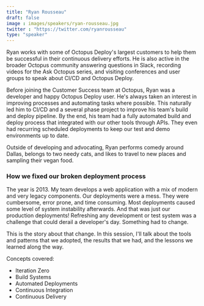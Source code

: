 ```yaml
---
title: "Ryan Rousseau"
draft: false
image : images/speakers/ryan-rousseau.jpg
twitter : "https://twitter.com/ryanrousseau"
type: "speaker"
---
```


Ryan works with some of Octopus Deploy's largest customers to help them be successful in their continuous delivery efforts. He is also active in the broader Octopus community answering questions in Slack, recording videos for the Ask Octopus series, and visiting conferences and user groups to speak about CI/CD and Octopus Deploy.

Before joining the Customer Success team at Octopus, Ryan was a developer and happy Octopus Deploy user. He's always taken an interest in improving processes and automating tasks where possible. This naturally led him to CI/CD and a several phase project to improve his team's build and deploy pipeline. By the end, his team had a fully automated build and deploy process that integrated with our other tools through APIs. They even had recurring scheduled deployments to keep our test and demo environments up to date.

Outside of developing and advocating, Ryan performs comedy around Dallas, belongs to two needy cats, and likes to travel to new places and sampling their vegan food.

###  How we fixed our broken deployment process 

The year is 2013. My team develops a web application with a mix of modern and very legacy components. Our deployments were a mess. They were cumbersome, error prone, and time consuming. Most deployments caused some level of system instability afterwards. And that was just our production deployments! Refreshing any development or test system was a challenge that could derail a developer's day. Something had to change.

This is the story about that change. In this session, I'll talk about the tools and patterns that we adopted, the results that we had, and the lessons we learned along the way.

Concepts covered:

- Iteration Zero
- Build Systems
- Automated Deployments
- Continuous Integration
- Continuous Delivery
